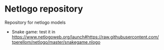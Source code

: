 # Netlogo repository
Repository for netlogo models

* Snake game: test it in https://www.netlogoweb.org/launch#https://raw.githubusercontent.com/tperellom/netlogo/master/snakegame.nlogo
